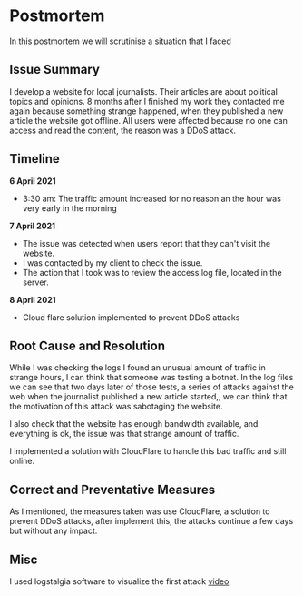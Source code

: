 # Postmortem

In this postmortem we will scrutinise a situation that I faced

## Issue Summary

I develop a website for local journalists. Their articles are about political topics and opinions. 8 months after I finished my work they contacted me again because something strange happened, when they published a new article the website got offline. All users were affected because no one can access and read the content, the reason was a DDoS attack.

## Timeline
**6 April 2021**

* 3:30 am: The traffic amount increased for no reason an the hour was very early in the morning

**7 April 2021**
* The issue was detected when users report that they can't visit the website.
* I was contacted by my client to check the issue.
* The action that I took was to review the access.log file, located in the server.

**8 April 2021**
* Cloud flare solution implemented to prevent DDoS attacks



## Root Cause and Resolution
While I was checking the logs I found an unusual amount of traffic in strange hours, I can think that someone was testing a botnet. In the log files we can see that two days later of those tests, a series of attacks against the web when the journalist published a new article started,, we can think that the motivation of this attack was sabotaging the website.

I also check that the website has enough bandwidth available, and everything is ok, the issue was that strange amount of traffic.

I implemented a solution with CloudFlare to handle this bad traffic and still online. 


## Correct and Preventative Measures

As I mentioned, the measures taken was use CloudFlare, a solution to prevent DDoS attacks, after implement this, the attacks continue a few days but without any impact.

## Misc

I used logstalgia software to visualize the first attack [video](https://www.youtube.com/watch?v=FLmF35Xs4bg)
